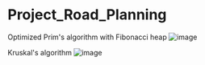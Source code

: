 # Project_Road_Planning
Optimized Prim's algorithm with Fibonacci heap
![image](https://github.com/sskinhg/Project_Road_Planning/assets/53120023/b0119a76-ebd1-4371-9ef7-1978f96287f5)

Kruskal's algorithm
![image](https://github.com/sskinhg/Project_Road_Planning/assets/53120023/d6027c98-0676-47ea-8839-08584f840ab3)

